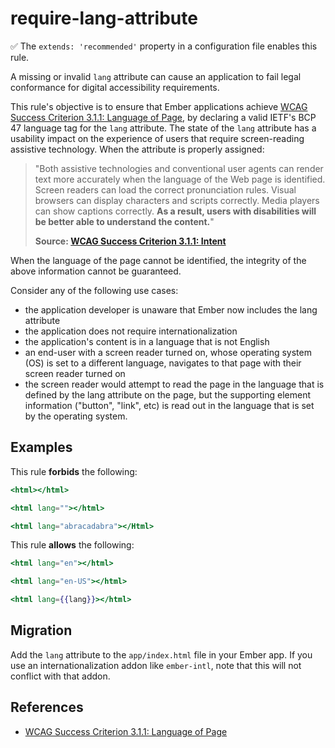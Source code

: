 # require-lang-attribute

✅ The `extends: 'recommended'` property in a configuration file enables this rule.

A missing or invalid `lang` attribute can cause an application to fail legal conformance for digital accessibility requirements.

This rule's objective is to ensure that Ember applications achieve [WCAG Success Criterion 3.1.1: Language of Page](https://www.w3.org/WAI/WCAG21/Understanding/language-of-page.html), by declaring a valid IETF's BCP 47 language tag for the `lang` attribute. The state of the `lang` attribute has a usability impact on the experience of users that require screen-reading assistive technology. When the attribute is properly assigned:

> "Both assistive technologies and conventional user agents can render text more accurately when the language of the Web page is identified. Screen readers can load the correct pronunciation rules. Visual browsers can display characters and scripts correctly. Media players can show captions correctly. **As a result, users with disabilities will be better able to understand the content.**"
>
> **Source: [WCAG Success Criterion 3.1.1: Intent](https://www.w3.org/WAI/WCAG21/Understanding/language-of-page.html#intent)**

When the language of the page cannot be identified, the integrity of the above information cannot be guaranteed.

Consider any of the following use cases:

* the application developer is unaware that Ember now includes the lang attribute
* the application does not require internationalization
* the application's content is in a language that is not English
* an end-user with a screen reader turned on, whose operating system (OS) is set to a different language, navigates to that page with their screen reader turned on
* the screen reader would attempt to read the page in the language that is defined by the lang attribute on the page, but the supporting element information ("button", "link", etc) is read out in the language that is set by the operating system.

## Examples

This rule **forbids** the following:

```hbs
<html></html>
```

```hbs
<html lang=""></html>
```

```hbs
<html lang="abracadabra"></Html>
```

This rule **allows** the following:

```hbs
<html lang="en"></html>
```

```hbs
<html lang="en-US"></html>
```

```hbs
<html lang={{lang}}></html>
```

## Migration

Add the `lang` attribute to the `app/index.html` file in your Ember app. If you use an internationalization addon like `ember-intl`, note that this will not conflict with that addon.

## References

* [WCAG Success Criterion 3.1.1: Language of Page](https://www.w3.org/WAI/WCAG21/Understanding/language-of-page.html)
